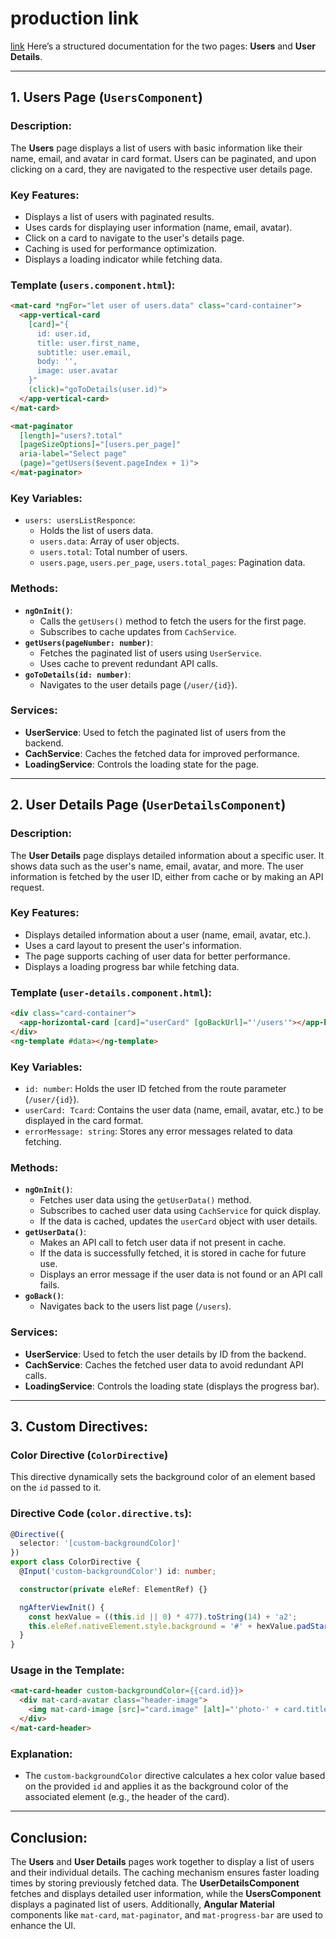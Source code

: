 # production link
<a href="https://angular-7-sample-pzde.vercel.app/users">link<a>
Here’s a structured documentation for the two pages: **Users** and **User Details**.

---

## **1. Users Page (`UsersComponent`)**

### **Description:**
The **Users** page displays a list of users with basic information like their name, email, and avatar in card format. Users can be paginated, and upon clicking on a card, they are navigated to the respective user details page.

### **Key Features:**
- Displays a list of users with paginated results.
- Uses cards for displaying user information (name, email, avatar).
- Click on a card to navigate to the user's details page.
- Caching is used for performance optimization.
- Displays a loading indicator while fetching data.

### **Template (`users.component.html`):**
```html
<mat-card *ngFor="let user of users.data" class="card-container">
  <app-vertical-card
    [card]="{
      id: user.id,
      title: user.first_name,
      subtitle: user.email,
      body: '',
      image: user.avatar
    }"
    (click)="goToDetails(user.id)">
  </app-vertical-card>
</mat-card>

<mat-paginator
  [length]="users?.total"
  [pageSizeOptions]="[users.per_page]"
  aria-label="Select page"
  (page)="getUsers($event.pageIndex + 1)">
</mat-paginator>
```

### **Key Variables:**
- `users: usersListResponce`:
  - Holds the list of users data.
  - `users.data`: Array of user objects.
  - `users.total`: Total number of users.
  - `users.page`, `users.per_page`, `users.total_pages`: Pagination data.

### **Methods:**
- **`ngOnInit()`**:
  - Calls the `getUsers()` method to fetch the users for the first page.
  - Subscribes to cache updates from `CachService`.
- **`getUsers(pageNumber: number)`**:
  - Fetches the paginated list of users using `UserService`.
  - Uses cache to prevent redundant API calls.
- **`goToDetails(id: number)`**:
  - Navigates to the user details page (`/user/{id}`).

### **Services:**
- **UserService**: Used to fetch the paginated list of users from the backend.
- **CachService**: Caches the fetched data for improved performance.
- **LoadingService**: Controls the loading state for the page.

---

## **2. User Details Page (`UserDetailsComponent`)**

### **Description:**
The **User Details** page displays detailed information about a specific user. It shows data such as the user's name, email, avatar, and more. The user information is fetched by the user ID, either from cache or by making an API request.

### **Key Features:**
- Displays detailed information about a user (name, email, avatar, etc.).
- Uses a card layout to present the user's information.
- The page supports caching of user data for better performance.
- Displays a loading progress bar while fetching data.

### **Template (`user-details.component.html`):**
```html
<div class="card-container">
  <app-horizontal-card [card]="userCard" [goBackUrl]="'/users'"></app-horizontal-card>
</div>
<ng-template #data></ng-template>
```

### **Key Variables:**
- `id: number`: Holds the user ID fetched from the route parameter (`/user/{id}`).
- `userCard: Tcard`: Contains the user data (name, email, avatar, etc.) to be displayed in the card format.
- `errorMessage: string`: Stores any error messages related to data fetching.

### **Methods:**
- **`ngOnInit()`**:
  - Fetches user data using the `getUserData()` method.
  - Subscribes to cached user data using `CachService` for quick display.
  - If the data is cached, updates the `userCard` object with user details.
- **`getUserData()`**:
  - Makes an API call to fetch user data if not present in cache.
  - If the data is successfully fetched, it is stored in cache for future use.
  - Displays an error message if the user data is not found or an API call fails.
- **`goBack()`**:
  - Navigates back to the users list page (`/users`).

### **Services:**
- **UserService**: Used to fetch the user details by ID from the backend.
- **CachService**: Caches the fetched user data to avoid redundant API calls.
- **LoadingService**: Controls the loading state (displays the progress bar).

---

## **3. Custom Directives:**

### **Color Directive (`ColorDirective`)**
This directive dynamically sets the background color of an element based on the `id` passed to it.

### **Directive Code (`color.directive.ts`):**
```typescript
@Directive({
  selector: '[custom-backgroundColor]'
})
export class ColorDirective {
  @Input('custom-backgroundColor') id: number;

  constructor(private eleRef: ElementRef) {}

  ngAfterViewInit() {
    const hexValue = ((this.id || 0) * 477).toString(14) + 'a2';
    this.eleRef.nativeElement.style.background = '#' + hexValue.padStart(6, '0').slice(0, 6);
  }
}
```

### **Usage in the Template:**
```html
<mat-card-header custom-backgroundColor={{card.id}}>
  <div mat-card-avatar class="header-image">
    <img mat-card-image [src]="card.image" [alt]="'photo-' + card.title">
  </div>
</mat-card-header>
```

### **Explanation:**
- The `custom-backgroundColor` directive calculates a hex color value based on the provided `id` and applies it as the background color of the associated element (e.g., the header of the card).
  
---

## **Conclusion:**
The **Users** and **User Details** pages work together to display a list of users and their individual details. The caching mechanism ensures faster loading times by storing previously fetched data. The **UserDetailsComponent** fetches and displays detailed user information, while the **UsersComponent** displays a paginated list of users. Additionally, **Angular Material** components like `mat-card`, `mat-paginator`, and `mat-progress-bar` are used to enhance the UI.
